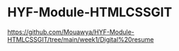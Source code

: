 # HYF-Module-HTMLCSSGIT
https://github.com/Mouawya/HYF-Module-HTMLCSSGIT/tree/main/week1/Digital%20resume 
